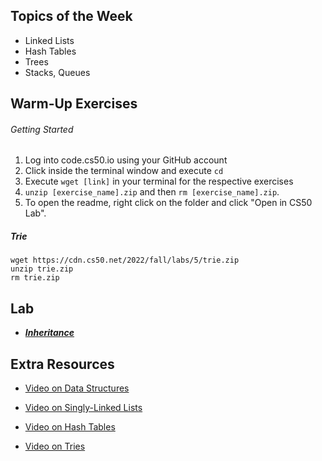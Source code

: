 ## Topics of the Week

- Linked Lists
- Hash Tables
- Trees
- Stacks, Queues

## Warm-Up Exercises

###### Getting Started 
1. Log into code.cs50.io using your GitHub account 
2. Click inside the terminal window and execute ```cd``` 
3. Execute ```wget [link]``` in your terminal for the respective exercises
4. ```unzip [exercise_name].zip``` and then ```rm [exercise_name].zip```. 
5. To open the readme, right click on the folder and click "Open in CS50 Lab". 


##### Trie 
```
wget https://cdn.cs50.net/2022/fall/labs/5/trie.zip
unzip trie.zip
rm trie.zip
```

## Lab

- ***[Inheritance](https://cs50.harvard.edu/college/2022/fall/labs/5/)***

## Extra Resources

- [Video on Data Structures](https://www.youtube.com/watch?v=3uGchQbk7g8)

- [Video on Singly-Linked Lists](https://www.youtube.com/watch?v=zQI3FyWm144)

- [Video on Hash Tables](https://www.youtube.com/watch?v=nvzVHwrrub0)

- [Video on Tries](https://www.youtube.com/watch?v=MC-iQHFdEDI)
